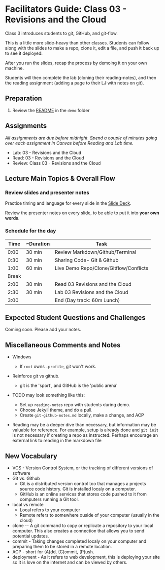 # Facilitators Guide: Class 03 - Revisions and the Cloud

Class 3 introduces students to git, GitHub, and git-flow. 

This is a little more slide-heavy than other classes. Students can follow along with the slides to make a repo, clone it, edit a file, and push it back up to see it deployed. 

After you run the slides, recap the process by demoing it on your own machine. 

Students will then complete the lab (cloning their reading-notes), and then the reading assignment (adding a page to their LJ with notes on git).

## Preparation

1. Review the [README](../demo/) in the `demo` folder

## Assignments

*All assignments are due before midnight. Spend a couple of minutes going over each assignment in Canvas before Reading and Lab time.*

- Lab: 03 - Revisions and the Cloud
- Read: 03 - Revisions and the Cloud
- Review: Class 03 - Revisions and the Cloud

## Lecture Main Topics & Overall Flow

### Review slides and presenter notes

Practice timing and language for every slide in the [Slide Deck](https://docs.google.com/presentation/d/1o-pJT27mq-eBdaVTiQmcanrLY3MNf0O-7GzNQJkwcuU/edit).

Review the presenter notes on every slide, to be able to put it into **your own words**.

### Schedule for the day

|  Time  |  ~Duration|   Task                                  |
|---     |---        |---                                      |
|  0:00  |  30 min   |  Review Markdown/Github/Terminal        |
|  0:30  |  30 min   |  Sharing Code- Git & Github             |
|  1:00  |  60 min   |  Live Demo Repo/Clone/Gitflow/Conflicts |
|  Break |           |                                         |
|  2:00  |  30 min   |  Read 03 Revisions and the Cloud        |
|  2:30  |  30 min   |  Lab 03 Revisions and the Cloud         |
|  3:00  |           |  End (Day track: 60m Lunch)                                  |
  
## Expected Student Questions and Challenges

Coming soon.  Please add your notes.

## Miscellaneous Comments and Notes

- Windows
  - If `root` owns `.profile`, git won't work.
- Reinforce git vs github.
  - git is the 'sport', and GitHub is the 'public arena'
- TODO may look something like this:  
  - Set up `reading-notes` repo with students during demo.  
  - Choose Jekyll theme, and do a pull.
  - Create `git-github-notes.md` locally, make a change, and ACP

- Reading may be a deeper dive than necessary, but information may be valuable for reference.  For example, setup is already done and `git init` is not necessary if creating a repo as instructed.  Perhaps encourage an external link to reading in the markdown file

## New Vocabulary

- VCS - Version Control System, or the tracking of different versions of software
- Git vs. Github
  - Git is a distributed version control too that manages a projects source code history. Git is installed localy on a computer.
  - GitHub is an online services that stores code pushed to it from computers running a Git tool.
- local vs remote
  - Local refers to your computer
  - Remote refers to somewhere ouside of your computer (usually in the cloud)
- clone -- A git command to copy or replicate a repository to your local computer.  This also creates a connection that allows you to send potential updates.
- commit - Taking changes completed localy on your computer and preparing them to be stored in a remote location.
- ACP - short for (A)dd. (C)ommit, (P)ush.
- deployment - As it refers to web development, this is deploying your site so it is love on the internet and can be viewed by others.
